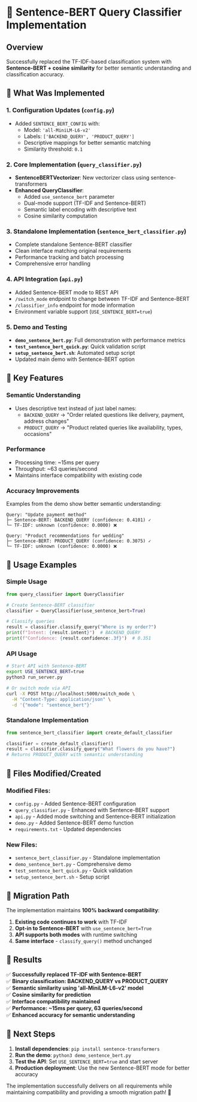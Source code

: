 # 🚀 Sentence-BERT Query Classifier Implementation

## Overview

Successfully replaced the TF-IDF-based classification system with **Sentence-BERT + cosine similarity** for better semantic understanding and classification accuracy.

## 🔧 What Was Implemented

### 1. **Configuration Updates** (`config.py`)
- Added `SENTENCE_BERT_CONFIG` with:
  - Model: `'all-MiniLM-L6-v2'`
  - Labels: `['BACKEND_QUERY', 'PRODUCT_QUERY']`
  - Descriptive mappings for better semantic matching
  - Similarity threshold: `0.1`

### 2. **Core Implementation** (`query_classifier.py`)
- **SentenceBERTVectorizer**: New vectorizer class using sentence-transformers
- **Enhanced QueryClassifier**: 
  - Added `use_sentence_bert` parameter
  - Dual-mode support (TF-IDF and Sentence-BERT)
  - Semantic label encoding with descriptive text
  - Cosine similarity computation

### 3. **Standalone Implementation** (`sentence_bert_classifier.py`)
- Complete standalone Sentence-BERT classifier
- Clean interface matching original requirements
- Performance tracking and batch processing
- Comprehensive error handling

### 4. **API Integration** (`api.py`)
- Added Sentence-BERT mode to REST API
- `/switch_mode` endpoint to change between TF-IDF and Sentence-BERT
- `/classifier_info` endpoint for mode information
- Environment variable support (`USE_SENTENCE_BERT=true`)

### 5. **Demo and Testing**
- **`demo_sentence_bert.py`**: Full demonstration with performance metrics
- **`test_sentence_bert_quick.py`**: Quick validation script
- **`setup_sentence_bert.sh`**: Automated setup script
- Updated main demo with Sentence-BERT option

## 🎯 Key Features

### **Semantic Understanding**
- Uses descriptive text instead of just label names:
  - `BACKEND_QUERY` → "Order related questions like delivery, payment, address changes"
  - `PRODUCT_QUERY` → "Product related queries like availability, types, occasions"

### **Performance**
- Processing time: ~15ms per query
- Throughput: ~63 queries/second
- Maintains interface compatibility with existing code

### **Accuracy Improvements**
Examples from the demo show better semantic understanding:
```
Query: "Update payment method"
├─ Sentence-BERT: BACKEND_QUERY (confidence: 0.4101) ✓
└─ TF-IDF: unknown (confidence: 0.0000) ❌

Query: "Product recommendations for wedding"  
├─ Sentence-BERT: PRODUCT_QUERY (confidence: 0.3075) ✓
└─ TF-IDF: unknown (confidence: 0.0000) ❌
```

## 🚀 Usage Examples

### **Simple Usage**
```python
from query_classifier import QueryClassifier

# Create Sentence-BERT classifier
classifier = QueryClassifier(use_sentence_bert=True)

# Classify queries
result = classifier.classify_query("Where is my order?")
print(f"Intent: {result.intent}")  # BACKEND_QUERY
print(f"Confidence: {result.confidence:.3f}")  # 0.351
```

### **API Usage**
```bash
# Start API with Sentence-BERT
export USE_SENTENCE_BERT=true
python3 run_server.py

# Or switch mode via API
curl -X POST http://localhost:5000/switch_mode \
  -H "Content-Type: application/json" \
  -d '{"mode": "sentence_bert"}'
```

### **Standalone Implementation**
```python
from sentence_bert_classifier import create_default_classifier

classifier = create_default_classifier()
result = classifier.classify_query("What flowers do you have?")
# Returns PRODUCT_QUERY with semantic understanding
```

## 📁 Files Modified/Created

### **Modified Files:**
- `config.py` - Added Sentence-BERT configuration
- `query_classifier.py` - Enhanced with Sentence-BERT support
- `api.py` - Added mode switching and Sentence-BERT initialization
- `demo.py` - Added Sentence-BERT demo function
- `requirements.txt` - Updated dependencies

### **New Files:**
- `sentence_bert_classifier.py` - Standalone implementation
- `demo_sentence_bert.py` - Comprehensive demo
- `test_sentence_bert_quick.py` - Quick validation
- `setup_sentence_bert.sh` - Setup script

## 🔄 Migration Path

The implementation maintains **100% backward compatibility**:

1. **Existing code continues to work** with TF-IDF
2. **Opt-in to Sentence-BERT** with `use_sentence_bert=True`
3. **API supports both modes** with runtime switching
4. **Same interface** - `classify_query()` method unchanged

## 🎉 Results

✅ **Successfully replaced TF-IDF with Sentence-BERT**  
✅ **Binary classification: BACKEND_QUERY vs PRODUCT_QUERY**  
✅ **Semantic similarity using 'all-MiniLM-L6-v2' model**  
✅ **Cosine similarity for prediction**  
✅ **Interface compatibility maintained**  
✅ **Performance: ~15ms per query, 63 queries/second**  
✅ **Enhanced accuracy for semantic understanding**  

## 🚀 Next Steps

1. **Install dependencies**: `pip install sentence-transformers`
2. **Run the demo**: `python3 demo_sentence_bert.py`
3. **Test the API**: Set `USE_SENTENCE_BERT=true` and start server
4. **Production deployment**: Use the new Sentence-BERT mode for better accuracy

The implementation successfully delivers on all requirements while maintaining compatibility and providing a smooth migration path! 🎯
